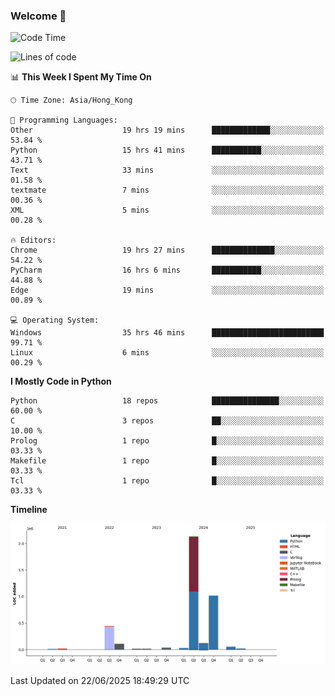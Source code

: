 ### Welcome 👋

<!--START_SECTION:waka-->
![Code Time](http://img.shields.io/badge/Code%20Time-2%2C224%20hrs%2019%20mins-blue)

![Lines of code](https://img.shields.io/badge/From%20Hello%20World%20I%27ve%20Written-4.0%20million%20lines%20of%20code-blue)

📊 **This Week I Spent My Time On** 

```text
🕑︎ Time Zone: Asia/Hong_Kong

💬 Programming Languages: 
Other                    19 hrs 19 mins      █████████████░░░░░░░░░░░░   53.84 % 
Python                   15 hrs 41 mins      ███████████░░░░░░░░░░░░░░   43.71 % 
Text                     33 mins             ░░░░░░░░░░░░░░░░░░░░░░░░░   01.58 % 
textmate                 7 mins              ░░░░░░░░░░░░░░░░░░░░░░░░░   00.36 % 
XML                      5 mins              ░░░░░░░░░░░░░░░░░░░░░░░░░   00.28 % 

🔥 Editors: 
Chrome                   19 hrs 27 mins      ██████████████░░░░░░░░░░░   54.22 % 
PyCharm                  16 hrs 6 mins       ███████████░░░░░░░░░░░░░░   44.88 % 
Edge                     19 mins             ░░░░░░░░░░░░░░░░░░░░░░░░░   00.89 % 

💻 Operating System: 
Windows                  35 hrs 46 mins      █████████████████████████   99.71 % 
Linux                    6 mins              ░░░░░░░░░░░░░░░░░░░░░░░░░   00.29 % 
```

**I Mostly Code in Python** 

```text
Python                   18 repos            ███████████████░░░░░░░░░░   60.00 % 
C                        3 repos             ██░░░░░░░░░░░░░░░░░░░░░░░   10.00 % 
Prolog                   1 repo              █░░░░░░░░░░░░░░░░░░░░░░░░   03.33 % 
Makefile                 1 repo              █░░░░░░░░░░░░░░░░░░░░░░░░   03.33 % 
Tcl                      1 repo              █░░░░░░░░░░░░░░░░░░░░░░░░   03.33 % 
```



**Timeline**

![Lines of Code chart](https://raw.githubusercontent.com/xhj2501/xhj2501/main/assets/bar_graph.png)


 Last Updated on 22/06/2025 18:49:29 UTC
<!--END_SECTION:waka-->

